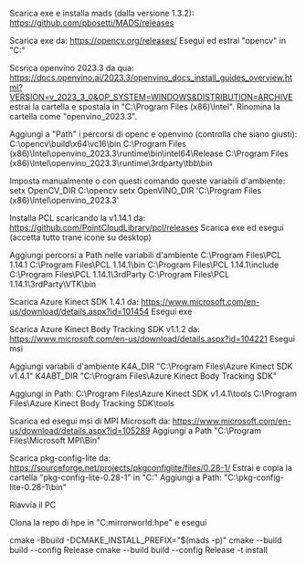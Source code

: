 Scarica exe e installa mads (dalla versione 1.3.2):
https://github.com/pbosetti/MADS/releases

Scarica exe da:
https://opencv.org/releases/
Esegui ed estrai "opencv" in "C:"

Scsrica openvino 2023.3 da qua:
https://docs.openvino.ai/2023.3/openvino_docs_install_guides_overview.html?VERSION=v_2023_3_0&OP_SYSTEM=WINDOWS&DISTRIBUTION=ARCHIVE
estrai la cartella e spostala in "C:\Program Files (x86)\Intel". Rinomina la cartella come "openvino_2023.3".

Aggiungi a "Path" i percorsi di openc e openvino (controlla che siano giusti):
C:\opencv\build\x64\vc16\bin
C:\Program Files (x86)\Intel\openvino_2023.3\runtime\bin\intel64\Release
C:\Program Files (x86)\Intel\openvino_2023.3\runtime\3rdparty\tbb\bin

Imposta manualmente o con questi comando queste variabili d'ambiente:
setx OpenCV_DIR C:\opencv
setx OpenVINO_DIR 'C:\Program Files (x86)\Intel\openvino_2023.3'

Installa PCL scaricando la v1.14.1 da:
https://github.com/PointCloudLibrary/pcl/releases
Scarica exe ed esegui (accetta tutto trane icone su desktop)

Aggiungi percorsi a Path nelle variabili d'ambiente
C:\Program Files\PCL 1.14.1
C:\Program Files\PCL 1.14.1\bin
C:\Program Files\PCL 1.14.1\include
C:\Program Files\PCL 1.14.1\3rdParty
C:\Program Files\PCL 1.14.1\3rdParty\VTK\bin

Scarica Azure Kinect SDK 1.4.1 da:
https://www.microsoft.com/en-us/download/details.aspx?id=101454
Esegui exe

Scarica Azure Kinect Body Tracking SDK v1.1.2 da:
https://www.microsoft.com/en-us/download/details.aspx?id=104221
Esegui msi

Aggiungi variabili d'ambiente
K4A_DIR "C:\Program Files\Azure Kinect SDK v1.4.1"
K4ABT_DIR "C:\Program Files\Azure Kinect Body Tracking SDK"

Aggiungi in Path: 
C:\Program Files\Azure Kinect SDK v1.4.1\tools
C:\Program Files\Azure Kinect Body Tracking SDK\tools

Scarica ed esegui msi di MPI Microsoft da:
https://www.microsoft.com/en-us/download/details.aspx?id=105289
Aggiungi a Path "C:\Program Files\Microsoft MPI\Bin"

Scarica pkg-config-lite da:
https://sourceforge.net/projects/pkgconfiglite/files/0.28-1/
Estrai e copia la cartella "pkg-config-lite-0.28-1" in "C:"
Aggiungi a Path: "C:\pkg-config-lite-0.28-1\bin"

Riavvia il PC

Clona la repo di hpe in "C:mirrorworld:hpe" e esegui

cmake -Bbuild -DCMAKE_INSTALL_PREFIX="$(mads -p)"
cmake --build build --config Release
cmake --build build --config Release -t install

